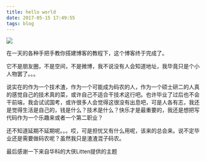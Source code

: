 ```yaml
---
title: hello world
date: 2017-05-15 17:49:55
tags: blog
---
```

![](/img/P70408-162618.jpg)

在一天的各种手把手教你搭建博客的教程下，这个博客终于完成了。

它不是朋友圈，不是空间，不是微博，我不说没有人会知道地址，我毕竟只是个小人物罢了。。。

说实在的作为一个技术渣，作为一个可能成为码农的人，作为一个硕士研二的人真的感觉自己的技术真的菜，或许自己不适合干技术这行吧。也许毕业了过后也不会干前端，我会试试国考，或许很多人会觉得这很没有出息吧，可是人各有志，我还是觉得生活是自己的，钱是什么？技术是什么？快乐才是最重要的，我还是想把写代码作为一个乐趣来或者一个第二职业？

还不知道延期不延期呢。。。哎，可是担忧又有什么用呢，该来的总会来。说不定毕业还是需要做码农呢？虽然我只是渣渣混子码农。

最后感谢一下来自华科的大侠Litten提供的主题